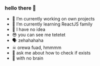 ### hello there 👋

- 🔭 I’m currently working on own projects
- 🌱 I’m currently learning ReactJS family
- 🙌 I have no idea
- 😎 you can see me tetetet
- 🗣 zehahahaha
- ☠ orewa fuad, hmmmm
- 💬 ask me about how to check if exists
- 💯 with no brain
<!--
**fsholehan/fsholehan** is a ✨ _special_ ✨ repository because its `README.md` (this file) appears on your GitHub profile.

Here are some ideas to get you started:

- 🔭 I’m currently working on own projects
- 🌱 I’m currently learning ReactJS
- 👯 I’m looking to collaborate on ...
- 🤔 I’m looking for help with ...
- 💬 Ask me about ...
- 📫 How to reach me: ...
- 😄 Pronouns: ...
- ⚡ Fun fact: ...
-->
